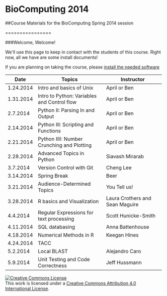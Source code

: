# BioComputing 2014
##Course Materials for the BioComputing Spring 2014 session

================


###Welcome, Welcome!

We'll use this page to keep in contact with the students of this course. Right now, all we have are some install documents!

If you are planning on taking the course, please [install the needed software](https://github.com/wrightaprilm/BioComputing2014/blob/master/install.md)

|Date | Topics | Instructor | 
|-----|-----|-----|
|1.24.2014	| Intro and basics of Unix 	|April or Ben |	
|1.31.2014	| Intro to Python: Variables and Control flow | April or Ben |	
|2.7.2014	| Python II: Parsing In and Output	|	April or Ben |
|2.14.2014	| Python III: Scripting and Functions 	|April or Ben|	
|2.21.2014	| Python IIII: Number Crunching and Plotting 	|April or Ben |	
|2.28.2014      | Advanced Topics in Python	| Siavash Mirarab |
|3.7.2014	|Version Control with Git	| Cheng Lee  |
|3.14.2014	|Spring Break			| Beer |
|3.21.2014	|Audience-Determined Topics	| You Tell us!|
|3.28.2014	|R basics and Visualization	| Laura Crothers and Sean Maguire |
|4.4.2014	|Regular Expressions for text processing	| Scott Hunicke-Smith |
|4.11.2014	|SQL databasing			| Anna Battenhouse |
|4.18.2014	|Numerical Methods in R		| Keegan Hines |
|4.24.2014	|TACC	 			| |
|5.2.2014	| Local BLAST			| Alejandro Caro |
|5.9.2014	| Unit Testing and Code Correctness	| Jeff Hussmann |

<a rel="license" href="http://creativecommons.org/licenses/by/4.0/"><img alt="Creative Commons License" style="border-width:0" src="http://i.creativecommons.org/l/by/4.0/88x31.png" /></a><br />This work is licensed under a <a rel="license" href="http://creativecommons.org/licenses/by/4.0/">Creative Commons Attribution 4.0 International License</a>.
